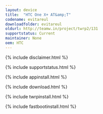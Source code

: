 ```yaml
---
layout: device
title:  "HTC One X+ AT&amp;T"
codename: evitareul
downloadfolder: evitareul
oldurl: http://teamw.in/project/twrp2/131
supportstatus: Current
maintainer: None
oem: HTC
---
```


{% include disclaimer.html %}

{% include supportstatus.html %}

{% include appinstall.html %}

{% include download.html %}

{% include twrpinstall.html %}

{% include fastbootinstall.html %}
